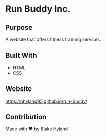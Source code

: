 # Run Buddy Inc.

## Purpose
A website that offers fitness training services.

## Built With
* HTML
* CSS

## Website
https://bhyland95.github.io/run-buddy/

## Contribution
Made with ❤️ by Blake Hyland
